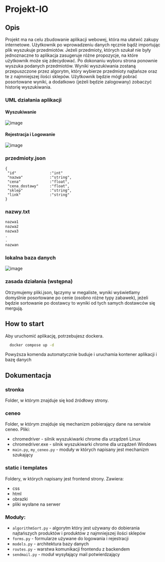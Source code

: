 # Projekt-IO
## Opis
Projekt ma na celu zbudowanie aplikacji webowej, która ma ułatwić zakupy internetowe. Użytkownik po wprowadzeniu danych ręcznie bądź importując plik wyszukuje przedmiotów. Jeżeli przedmioty, których szukał nie były jednoznaczne to aplikacja zasugeruje różne propozycje, na które użytkownik może się zdecydować. Po dokonaniu wyboru strona ponownie wyszuka podanych przedmiotów. Wyniki wyszukiwania zostaną przepuszczone przez algorytm, który wybierze przedmioty najtańsze oraz te z najmniejszej ilości sklepów. Użytkownik będzie mógł pobrać posortowane wyniki, a dodatkowo (jeżeli będzie zalogowany) zobaczyć historię wyszukiwania.

### UML działania aplikacji
#### Wyszukiwanie
![image](https://user-images.githubusercontent.com/48855984/215847556-b299c87f-0cb5-4b90-83d3-e166f2bd02ba.png)

#### Rejestracja i Logowanie
![image](https://user-images.githubusercontent.com/48855984/215851448-87b2ff7a-3c43-4966-af90-ee63149c1ce4.png)

### przedmioty.json
```
{
 "id"               :"int"
 "nazwa"            :"string",
 "cena"             :"float",
 "cena_dostawy"     :"float",
 "sklep"            :"string",
 "link"             :"string"
}
```

### nazwy.txt
```txt
nazwa1
nazwa2
nazwa3
.
.
nazwan
```

### lokalna baza danych
![image](https://user-images.githubusercontent.com/48855984/214115030-ef674153-a5af-438d-8e5b-31c1d2ed717c.png)

### zasada działania (wstępna)
Otrzymujemy pliki.json, łączymy w megaliste, wyniki wyświetlamy domyślnie posortowane po cenie (osobno różne typy zabawek), jeżeli będzie sortowanie po dostawcy to wyniki od tych samych dostawców się mergują.

## How to start

Aby uruchomić aplikację, potrzebujesz dockera.

```bash
  docker compose up -d
```

Powyższa komenda automatycznie buduje i uruchamia kontener aplikacji i bazę danych

## Dokumentacja
### stronka
Folder, w którym znajduje się kod źródłowy strony.
### ceneo
Folder, w którym znajduje się mechanizm pobierający dane na serwisie ceneo. 
Pliki:
- chromedriver - silnik wyszukiwarki chrome dla urządzeń Linux
- chromedriver.exe - silnik wyszukiwarki chrome dla urządzeń Windows
- `main.py`, `my_ceneo.py` - moduły w których napisany jest mechanizm szukający

### static i templates
Foldery, w których napisany jest frontend strony. Zawiera:
- css
- html
- obrazki
- pliki wysłane na serwer

### Moduły:
- `algorithmSort.py` - algorytm który jest używany do dobierania najtańszych produktów i produktów z najmniejszej ilości sklepów
- `forms.py` - formularze używane do logowania i rejestracji
- `models.py` - architektura bazy danych
- `routes.py` - warstwa komunikacji frontendu z backendem
- `sendmail.py` - moduł wysyłający mail potwierdzający
